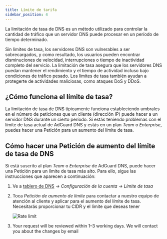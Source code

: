 ```yaml
---
title: Límite de tarifa
sidebar_position: 4
---
```


La limitación de tasa de DNS es un método utilizado para controlar la cantidad de tráfico que un servidor DNS puede procesar en un período de tiempo determinado.

Sin límites de tasa, los servidores DNS son vulnerables a ser sobrecargados, y como resultado, los usuarios pueden encontrar disminuciones de velocidad, interrupciones o tiempo de inactividad completo del servicio. La limitación de tasa asegura que los servidores DNS puedan mantener el rendimiento y el tiempo de actividad incluso bajo condiciones de tráfico pesado. Los límites de tasa también ayudan a protegerte de actividades maliciosas, como ataques DoS y DDoS.

## ¿Cómo funciona el límite de tasa?

La limitación de tasa de DNS típicamente funciona estableciendo umbrales en el número de peticiones que un cliente (dirección IP) puede hacer a un servidor DNS durante un cierto período. Si estás teniendo problemas con el límite de tasa actual de AdGuard DNS y estás en un plan _Team_ o _Enterprise_, puedes hacer una Petición para un aumento del límite de tasa.

## Cómo hacer una Petición de aumento del límite de tasa de DNS

Si está suscrito al plan _Team_ o _Enterprise_ de AdGuard DNS, puede hacer una Petición para un límite de tasa más alto. Para ello, sigue las instrucciones que aparecen a continuación:

1. Ve a [tablero de DNS](https://adguard-dns.io/dashboard/) → _Configuración de la cuenta_ → _Límite de tasa_

2. Toca _Petición de aumento de límite_ para contactar a nuestro equipo de atención al cliente y aplicar para el aumento del límite de tasa. Necesitarás proporcionar tu CIDR y el límite que deseas tener

     ![Rate limit](https://cdn.adtidy.org/content/kb/dns/private/rate_limit.png)

3. Your request will be reviewed within 1–3 working days. We will contact you about the changes by email
